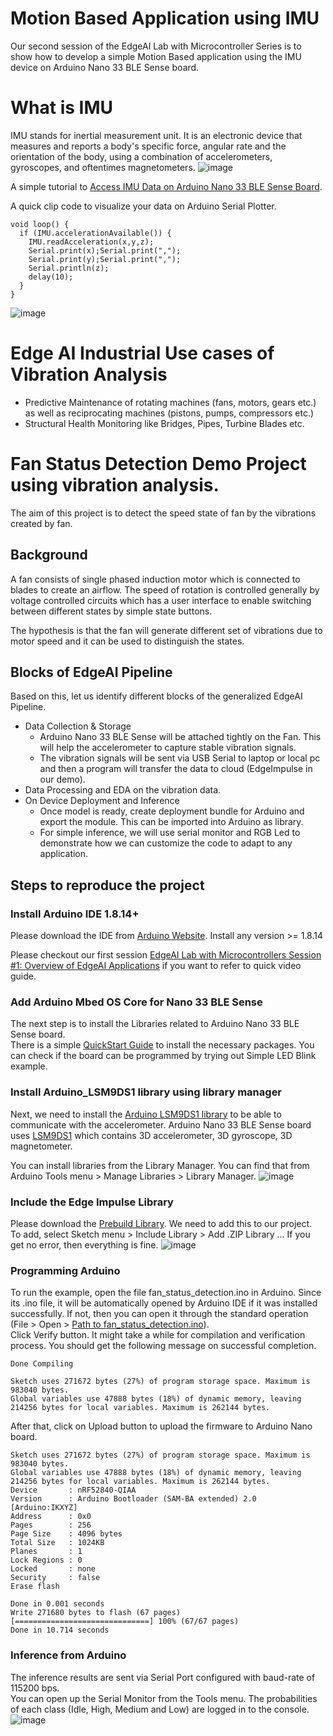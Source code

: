 # Motion Based Application using IMU
Our second session of the EdgeAI Lab with Microcontroller Series is to show how to develop a simple Motion Based application using the IMU device on Arduino Nano 33 BLE Sense board. 

# What is IMU
IMU stands for inertial measurement unit. It is an electronic device that measures and reports a body's specific force, angular rate and the orientation of the body, using a combination of accelerometers, gyroscopes, and oftentimes magnetometers.
![image](images/arduino_nano.png)

A simple tutorial to [Access IMU Data on Arduino Nano 33 BLE Sense Board](https://docs.arduino.cc/tutorials/nano-33-ble-sense/imu_accelerometer).

A quick clip code to visualize your data on Arduino Serial Plotter.
```
void loop() {
  if (IMU.accelerationAvailable()) {
    IMU.readAcceleration(x,y,z);
    Serial.print(x);Serial.print(",");
    Serial.print(y);Serial.print(",");
    Serial.println(z);
    delay(10);
  }
}
```
![image](images/serial_plotter.png)


# Edge AI Industrial Use cases of Vibration Analysis
- Predictive Maintenance of rotating machines (fans, motors, gears etc.) as well as reciprocating machines (pistons, pumps, compressors etc.)
- Structural Health Monitoring like Bridges, Pipes, Turbine Blades etc.

# Fan Status Detection Demo Project using vibration analysis.
The aim of this project is to detect the speed state of fan by the vibrations created by fan.

## Background
A fan consists of single phased induction motor which is connected to blades to create an airflow. The speed of rotation is controlled generally by voltage controlled circuits which has a user interface to enable switching between different states by simple state buttons.

The hypothesis is that the fan will generate different set of vibrations due to motor speed and it can be used to distinguish the states.

## Blocks of EdgeAI Pipeline
Based on this, let us identify different blocks of the generalized EdgeAI Pipeline.
- Data Collection & Storage
  - Arduino Nano 33 BLE Sense will be attached tightly on the Fan. This will help the accelerometer to capture stable vibration signals.
  - The vibration signals will be sent via USB Serial to laptop or local pc and then a program will transfer the data to cloud (EdgeImpulse in our demo).
- Data Processing and EDA on the vibration data.
- On Device Deployment and Inference
  - Once model is ready, create deployment bundle for Arduino and export the module. This can be imported into Arduino as library. 
  - For simple inference, we will use serial monitor and RGB Led to demonstrate how we can customize the code to adapt to any application.


## Steps to reproduce the project
### Install Arduino IDE 1.8.14+ 
Please download the IDE from [Arduino Website](https://www.arduino.cc/en/software). Install any version >= 1.8.14 

Please checkout our first session [EdgeAI Lab with Microcontrollers Session #1: Overview of EdgeAI Applications](https://youtu.be/S9Ejmi_3Vrw?t=2412) if you want to refer to quick video guide.


### Add Arduino Mbed OS Core for Nano 33 BLE Sense
The next step is to install the Libraries related to Arduino Nano 33 BLE Sense board.<br>
There is a simple [QuickStart Guide](https://docs.arduino.cc/hardware/nano-33-ble-sense) to install the necessary packages. You can check if the board can be programmed by trying out Simple LED Blink example.


### Install Arduino_LSM9DS1 library using library manager
Next, we need to install the [Arduino LSM9DS1 library](https://www.arduino.cc/en/Reference/ArduinoLSM9DS1) to be able to communicate with the accelerometer. Arduino Nano 33 BLE Sense board uses [LSM9DS1](https://content.arduino.cc/assets/Nano_BLE_Sense_lsm9ds1.pdf) which contains 3D accelerometer, 3D gyroscope, 3D magnetometer. 

You can install libraries from the Library Manager. You can find that from Arduino Tools menu > Manage Libraries > Library Manager.
![image](images/install_accelerometer.png)


### Include the Edge Impulse Library
Please download the [Prebuild Library](ei-fan_status_detection_using_vibration-arduino-1.0.4.zip). We need to add this to our project.<br>
To add, select Sketch menu > Include Library > Add .ZIP Library ...
If you get no error, then everything is fine.
![image](images/install_edgeimpulselibrary.png)

### Programming Arduino
To run the example, open the file fan_status_detection.ino in Arduino. Since its .ino file, it will be automatically opened by Arduino IDE if it was installed successfully. If not, then you can open it through the standard operation (File > Open > [Path to fan_status_detection.ino](fan_status_detection/fan_status_detection.ino)).<br>
Click Verify button. It might take a while for compilation and verification process. You should get the following message on successful completion.
```
Done Compiling

Sketch uses 271672 bytes (27%) of program storage space. Maximum is 983040 bytes.
Global variables use 47888 bytes (18%) of dynamic memory, leaving 214256 bytes for local variables. Maximum is 262144 bytes.
```

After that, click on Upload button to upload the firmware to Arduino Nano board.
```
Sketch uses 271672 bytes (27%) of program storage space. Maximum is 983040 bytes.
Global variables use 47888 bytes (18%) of dynamic memory, leaving 214256 bytes for local variables. Maximum is 262144 bytes.
Device       : nRF52840-QIAA
Version      : Arduino Bootloader (SAM-BA extended) 2.0 [Arduino:IKXYZ]
Address      : 0x0
Pages        : 256
Page Size    : 4096 bytes
Total Size   : 1024KB
Planes       : 1
Lock Regions : 0
Locked       : none
Security     : false
Erase flash

Done in 0.001 seconds
Write 271680 bytes to flash (67 pages)
[==============================] 100% (67/67 pages)
Done in 10.714 seconds
```

### Inference from Arduino
The inference results are sent via Serial Port configured with baud-rate of 115200 bps.<br>
You can open up the Serial Monitor from the Tools menu.
The probabilities of each class (Idle, High, Medium and Low) are logged in to the console.
![image](images/inference_results.png)

